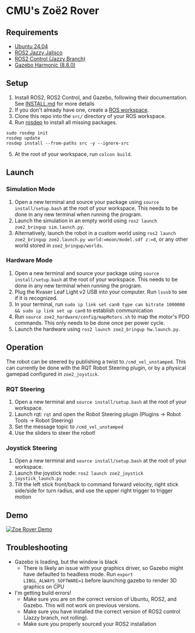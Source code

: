 # CMU's Zoë2 Rover
## Requirements
- [Ubuntu 24.04](https://releases.ubuntu.com/jammy/)
- [ROS2 Jazzy Jalisco](https://docs.ros.org/en/jazzy/index.html)
- [ROS2 Control (Jazzy Branch)](https://control.ros.org/jazzy/index.html)
- [Gazebo Harmonic (8.8.0)](https://gazebosim.org/docs/harmonic/getstarted/)
## Setup
1. Install ROS2, ROS2 Control, and Gazebo, following their documentation. See [INSTALL.md](INSTALL.md) for more details
2. If you don't already have one, create a [ROS workspace](https://docs.ros.org/en/jazzy/Tutorials/Beginner-Client-Libraries/Creating-A-Workspace/Creating-A-Workspace.html). 
3. Clone this repo into the `src/` directory of your ROS workspace.
4. Run [rosdep](https://docs.ros.org/en/jazzy/Tutorials/Intermediate/Rosdep.html#rosdep-operation) to install all missing packages.
```
sudo rosdep init
rosdep update
rosdep install --from-paths src -y --ignore-src
``` 
5. At the root of your workspace, run `colcon build`.

## Launch
### Simulation Mode
1. Open a new terminal and source your package using `source install/setup.bash` at the root of your workspace. This needs to be done in any new terminal when running the program.
2. Launch the simulation in an empty world using `ros2 launch zoe2_bringup sim.launch.py`.
3. Alternatively, launch the robot in a custom world using `ros2 launch zoe2_bringup zoe2.launch.py world:=moon/model.sdf z:=8`, or any other world stored in `zoe2_bringup/worlds`.
### Hardware Mode
1. Open a new terminal and source your package using `source install/setup.bash` at the root of your workspace. This needs to be done in any new terminal when running the program.
2. Plug the Kvaser Leaf Light v2 USB into your computer. Run `lsusb` to see if it is recognized.
3. In your terminal, run `sudo ip link set can0 type can bitrate 1000000 && sudo ip link set up can0` to establish communication
4. Run `source zoe2_hardware/config/mapMotors.sh` to map the motor's PDO commands. This only needs to be done once per power cycle.
5. Launch the hardware using `ros2 launch zoe2_bringup hw.launch.py`.

## Operation
The robot can be steered by publishing a twist to `/cmd_vel_unstamped`. This can currently be done with the RQT Robot Steering plugin, or by a physical gamepad configured in `zoe2_joystick`.
### RQT Steering
1. Open a new terminal and `source install/setup.bash` at the root of your workspace.
2. Launch rqt: `rqt` and open the Robot Steering plugin (Plugins -> Robot Tools -> Robot Steering)
3. Set the message topic to `/cmd_vel_unstamped`
4. Use the sliders to steer the robot!
### Joystick Steering
1. Open a new terminal and `source install/setup.bash` at the root of your workspace.
2. Launch the joystick node: `ros2 launch zoe2_joystick joystick_launch.py`
3. Tilt the left stick front/back to command forward velocity, right stick side/side for turn radius, and use the upper right trigger to trigger motion


## Demo
[![Zoe Rover Demo](http://img.youtube.com/vi/RqhPxBom7Jg/0.jpg)](http://www.youtube.com/watch?v=RqhPxBom7Jg)

## Troubleshooting
- Gazebo is loading, but the window is black
    - There is likely an issue with your graphics driver, so Gazebo might have defaulted to headless mode. Run `export LIBGL_ALWAYS_SOFTWARE=1` before launching gazebo to render 3D graphics on CPU
- I'm getting build errors!
    - Make sure you are on the correct version of Ubuntu, ROS2, and Gazebo. This will not work on previous versions.
    - Make sure you have installed the correct version of ROS2 control (Jazzy branch, not rolling).
    - Make sure you properly sourced your ROS2 installation
